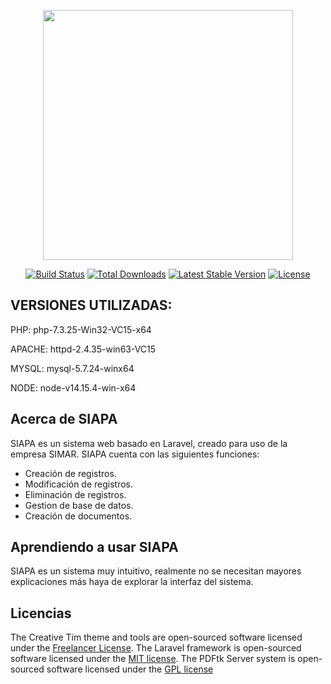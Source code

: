 <p align="center"><a href="https://laravel.com" target="_blank"><img src="https://raw.githubusercontent.com/laravel/art/master/logo-lockup/5%20SVG/2%20CMYK/1%20Full%20Color/laravel-logolockup-cmyk-red.svg" width="400"></a></p>


<p align="center">
<a href="https://travis-ci.org/laravel/framework"><img src="https://travis-ci.org/laravel/framework.svg" alt="Build Status"></a>
<a href="https://packagist.org/packages/laravel/framework"><img src="https://img.shields.io/packagist/dt/laravel/framework" alt="Total Downloads"></a>
<a href="https://packagist.org/packages/laravel/framework"><img src="https://img.shields.io/packagist/v/laravel/framework" alt="Latest Stable Version"></a>
<a href="https://packagist.org/packages/laravel/framework"><img src="https://img.shields.io/packagist/l/laravel/framework" alt="License"></a>
</p>


## VERSIONES UTILIZADAS:

PHP: php-7.3.25-Win32-VC15-x64

APACHE: httpd-2.4.35-win63-VC15

MYSQL: mysql-5.7.24-winx64

NODE: node-v14.15.4-win-x64


## Acerca de SIAPA

SIAPA es un sistema web basado en Laravel, creado para uso de la empresa SIMAR.
SIAPA cuenta con las siguientes funciones:

- Creación de registros.
- Modificación de registros.
- Eliminación de registros.
- Gestion de base de datos.
- Creación de documentos.

## Aprendiendo a usar SIAPA

SIAPA es un sistema muy intuitivo, realmente no se necesitan mayores explicaciones más haya de explorar la interfaz del sistema.


## Licencias

The Creative Tim theme and tools are open-sourced software licensed under the [Freelancer License](https://www.creative-tim.com/license).
The Laravel framework is open-sourced software licensed under the [MIT license](https://opensource.org/licenses/MIT).
The PDFtk Server system is open-sourced software licensed under the [GPL license](https://www.pdflabs.com/docs/pdftk-license/gnu_general_public_license_2.txt)